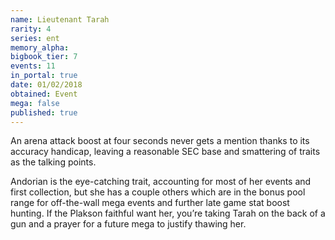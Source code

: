 ```yaml
---
name: Lieutenant Tarah
rarity: 4
series: ent
memory_alpha:
bigbook_tier: 7
events: 11
in_portal: true
date: 01/02/2018
obtained: Event
mega: false
published: true
---
```


An arena attack boost at four seconds never gets a mention thanks to its accuracy handicap, leaving a reasonable SEC base and smattering of traits as the talking points.

Andorian is the eye-catching trait, accounting for most of her events and first collection, but she has a couple others which are in the bonus pool range for off-the-wall mega events and further late game stat boost hunting. If the Plakson faithful want her, you’re taking Tarah on the back of a gun and a prayer for a future mega to justify thawing her.
